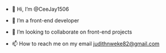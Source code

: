 - 👋 Hi, I’m @CeeJay1506

- 👀 I’m a front-end developer 
- 💞️ I’m looking to collaborate on front-end projects 
- 📫 How to reach me on my email judithnweke82@gmail.com


